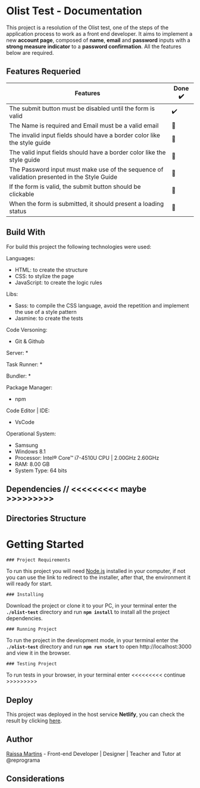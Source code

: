 # Olist Test - Documentation

This project is a resolution of the Olist test, one of the steps of the application process to work as a front end developer. It aims to implement a new **account page**, composed of **name**, **email** and **password** inputs with a **strong measure indicator** to a **password confirmation**. All the features below are required.

## Features Requeried

Features | Done ✔️
-------- | ------
The submit button must be disabled until the form is valid | ✔️
The Name is required and Email must be a valid email | 🚫
The invalid input fields should have a border color like the style guide | 🚫
The valid input fields should have a border color like the style guide | 🚫
The Password input must make use of the sequence of validation presented in the Style Guide | 🚫
If the form is valid, the submit button should be clickable | 🚫
When the form is submitted, it should present a loading status | 🚫

## Build With

For build this project the following technologies were used: 

Languages:
* HTML: to create the structure
* CSS: to stylize the page
* JavaScript: to create the logic rules

Libs:  
* Sass: to compile the CSS language, avoid the repetition and implement the use of a style pattern
* Jasmine: to create the tests

Code Versoning:
* Git & Github

Server: 
* 

Task Runner:
* 

Bundler:
* 

Package Manager:
* npm

Code Editor | IDE:
* VsCode

Operational System: 
* Samsung 
* Windows 8.1
* Processor: Intel® Core™ i7-4510U CPU | 2.00GHz 2.60GHz
* RAM: 8.00 GB
* System Type: 64 bits

## Dependencies // <<<<<<<<< maybe >>>>>>>>>

## Directories Structure

# Getting Started

`### Project Requirements`

To run this project you will need [Node.js](https://nodejs.org/en/) installed in your computer, if not you can use the link to redirect to the installer, after that, the environment it will ready for start. 

`### Installing` 

Download the project or clone it to your PC, in your terminal enter the **`./olist-test`** directory and run **`npm install`** to install all the project dependencies.

`### Running Project`

To run the project in the development mode, in your terminal enter the **`./olist-test`** directory and run **`npm run start`** to open http://localhost:3000 and view it in the browser.

`### Testing Project`

To run tests in your browser, in your terminal enter <<<<<<<<< continue >>>>>>>>> 

## Deploy

This project was deployed in the host service **Netlify**, you can check the result by clicking [here]().

## Author

[Raissa Martins](https://www.linkedin.com/in/raissamartinsmenezes/) - Front-end Developer | Designer | Teacher and Tutor at @reprograma

## Considerations
